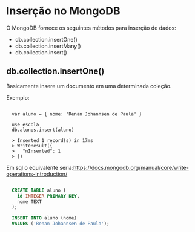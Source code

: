# Inserção no MongoDB

O MongoDB fornece os seguintes métodos para inserção de dados:

- db.collection.insertOne()
- db.collection.insertMany()
- db.collection.insert()

## db.collection.insertOne()

Basicamente insere um documento em uma determinada coleção.

Exemplo:

```mongodb

  var aluno = { nome: 'Renan Johannsen de Paula' }

  use escola
  db.alunos.insert(aluno)

  > Inserted 1 record(s) in 17ms
  > WriteResult({
  >   "nInserted": 1
  > })

```

Em sql o equivalente seria:https://docs.mongodb.org/manual/core/write-operations-introduction/

```sql

  CREATE TABLE aluno (
    id INTEGER PRIMARY KEY,
    nome TEXT
  );

  INSERT INTO aluno (nome)
  VALUES ('Renan Johannsen de Paula');

```
